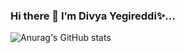### Hi there 👋 I’m Divya Yegireddi✨...

![Anurag's GitHub stats](https://github-readme-stats.vercel.app/api?username=DIVYAYEGIREDDI&show_icons=true&theme=radical)
